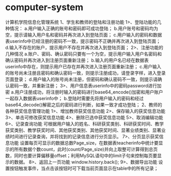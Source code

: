 # computer-system
计算机学院信息化管理系统
1、学生和教师的登陆和注册功能
1>、登陆功能的几种情况：
a.用户输入正确的账号和密码即可成功登陆；
b.用户账号和密码均为空，提示请输入用户名和密码并再次进入到登陆页面；
c.用户输入的密码和数据表userinfo中已经注册的密码不一致，提示密码不正确并再次进入到登陆页面；
d.输入不存在的账户，提示用户不存在并再次进入到登陆页面；
2>、注册功能的几种情况
a.账户、密码、确认密码只要有一个为空，提示用户输入用户名密码和确认密码并再次进入到注册页面重新注册；
b.输入的用户名已经在数据表userinfo中存在，则提示用户已存在并再次进入注册页面重新注册；
c.用户输入的账号尚未注册且密码和确认密码一致，则提示注册成功，请登录字样，进入登录页面登录；
d.用户输入的账号尚未注册，但密码和确认密码不一致，则提示请确认密码一致，并重新注册；
3>、用户信息表userinfo中的密码password进行加密
a.用户注册成功，将注册时输入的密码进行base64_encode()加密和用户账户一起存入数据表userinfo中；
b.登陆时需要先将用户输入的密码和经过base64_decode()解密之后的密码进行判断，如果一致才成功登陆；
2、教师的各种获奖信息管理功能
1>、增加教师获奖信息功能
2>、保存输入的获奖信息功能
3>、单击可修改获奖信息功能
4>、删除已选中获奖信息功能
5>、取消编辑功能
6>、记录查询功能
可根据用户输入的姓名、科研获奖类别、科研获奖时间、教学获奖类别、教学获奖时间、其他获奖类别、其他获奖时间、显著业绩类别、显著业绩时间进行记录查询，并将找到的记录信息进行分页显示。
7>、分页显示获奖信息功能
设置每页可显示的数据总数Page_size，在数据表teacherinfo中统计要显示的所有数据个数count，此时(count/Page_size)并向上取整可计算得到总页数，同时也要计算偏移量offset；利用MySQL语句中的limit子句来控制每页要显示的数据。
8>、返回上一页功能
window.history.back();
9>、数据导出功能
  设置按钮触发事件，当点击该按钮时可下载当前页面显示在table中的所有记录；
